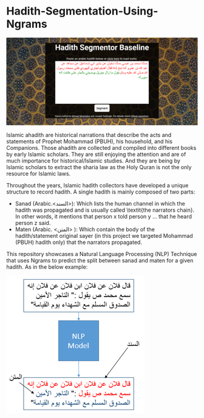 # Hadith-Segmentation-Using-Ngrams

![image](https://github.com/AhmadM-DL/Hadith-Segmentation-Using-Ngrams/blob/master/Documentation/images/shot.png?raw=true)

Islamic ahadith are historical narrations that describe the acts and statements of Prophet Mohammad (PBUH), his household, and his Companions. Those ahadith are collected and compiled into different books by early Islamic scholars. They are still enjoying the attention and are of much importance for historical/Islamic studies. And they are being by Islamic scholars to extract the sharia law as the Holy Quran is not the only resource for Islamic laws.

Throughout the years, Islamic hadith collectors have developed a unique structure to record hadith. A single hadith is mainly composed of two parts:

* Sanad (Arabic.\<السند>): Which lists the human channel in which the hadith was propagated and is usually called \textit{the narrators chain}. In other words, it mentions that person x told person y ... that he heard person z said.
* Maten (Arabic. \<المتن> ): Which contain the body of the hadith/statement original sayer (in this project we targeted Mohammad (PBUH) hadith only) that the narrators propagated.

This repository showcases a Natural Language Processing (NLP) Technique that uses Ngrams to predict the split between sanad and maten for a given hadith.
As in the below example:

![image](https://github.com/AhmadM-DL/Hadith-Segmentation-Using-Ngrams/blob/master/Documentation/images/functionality-description.png?raw=true)